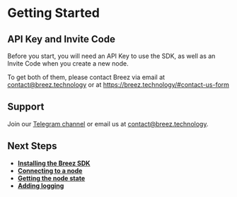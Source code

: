 # Getting Started

## API Key and Invite Code

Before you start, you will need an API Key to use the SDK, as well as an Invite Code when you create a new node.

To get both of them, please contact Breez via email at <contact@breez.technology> or at <https://breez.technology/#contact-us-form>

## Support

Join our [Telegram channel](https://t.me/breezsdk) or email us at <contact@breez.technology>.

## Next Steps
- **[Installing the Breez SDK](/guide/install.md)**
- **[Connecting to a node](/guide/connecting.md)**
- **[Getting the node state](/guide/node_state.md)**
- **[Adding logging](/guide/logging.md)**
